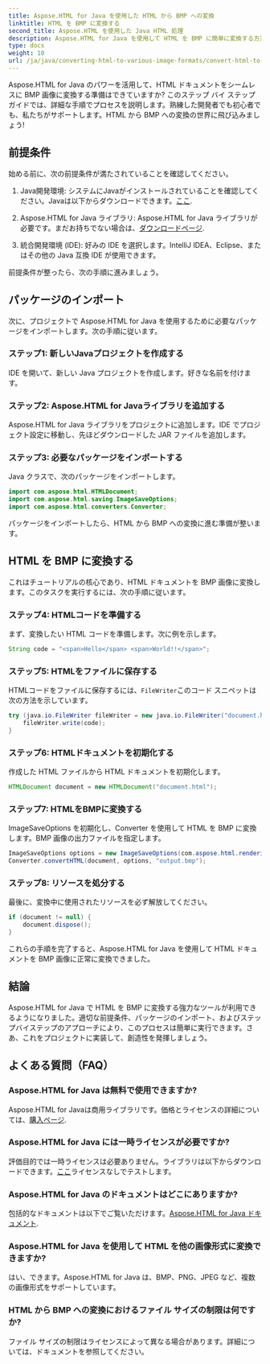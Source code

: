 ```yaml
---
title: Aspose.HTML for Java を使用した HTML から BMP への変換
linktitle: HTML を BMP に変換する
second_title: Aspose.HTML を使用した Java HTML 処理
description: Aspose.HTML for Java を使用して HTML を BMP に簡単に変換する方法を学びます。前提条件とパッケージのインポートを含むステップバイステップ ガイド。今すぐ調べてください。
type: docs
weight: 10
url: /ja/java/converting-html-to-various-image-formats/convert-html-to-bmp/
---
```


Aspose.HTML for Java のパワーを活用して、HTML ドキュメントをシームレスに BMP 画像に変換する準備はできていますか? このステップ バイ ステップ ガイドでは、詳細な手順でプロセスを説明します。熟練した開発者でも初心者でも、私たちがサポートします。HTML から BMP への変換の世界に飛び込みましょう!

## 前提条件

始める前に、次の前提条件が満たされていることを確認してください。

1.  Java開発環境: システムにJavaがインストールされていることを確認してください。Javaは以下からダウンロードできます。[ここ](https://www.java.com/download/).

2.  Aspose.HTML for Java ライブラリ: Aspose.HTML for Java ライブラリが必要です。まだお持ちでない場合は、[ダウンロードページ](https://releases.aspose.com/html/java/).

3. 統合開発環境 (IDE): 好みの IDE を選択します。IntelliJ IDEA、Eclipse、またはその他の Java 互換 IDE が使用できます。

前提条件が整ったら、次の手順に進みましょう。

## パッケージのインポート

次に、プロジェクトで Aspose.HTML for Java を使用するために必要なパッケージをインポートします。次の手順に従います。

### ステップ1: 新しいJavaプロジェクトを作成する

IDE を開いて、新しい Java プロジェクトを作成します。好きな名前を付けます。

### ステップ2: Aspose.HTML for Javaライブラリを追加する

Aspose.HTML for Java ライブラリをプロジェクトに追加します。IDE でプロジェクト設定に移動し、先ほどダウンロードした JAR ファイルを追加します。

### ステップ3: 必要なパッケージをインポートする

Java クラスで、次のパッケージをインポートします。

```java
import com.aspose.html.HTMLDocument;
import com.aspose.html.saving.ImageSaveOptions;
import com.aspose.html.converters.Converter;
```

パッケージをインポートしたら、HTML から BMP への変換に進む準備が整います。

## HTML を BMP に変換する

これはチュートリアルの核心であり、HTML ドキュメントを BMP 画像に変換します。このタスクを実行するには、次の手順に従います。

### ステップ4: HTMLコードを準備する

まず、変換したい HTML コードを準備します。次に例を示します。

```java
String code = "<span>Hello</span> <span>World!!</span>";
```

### ステップ5: HTMLをファイルに保存する

HTMLコードをファイルに保存するには、`FileWriter`このコード スニペットは次の方法を示しています。

```java
try (java.io.FileWriter fileWriter = new java.io.FileWriter("document.html")) {
    fileWriter.write(code);
}
```

### ステップ6: HTMLドキュメントを初期化する

作成した HTML ファイルから HTML ドキュメントを初期化します。

```java
HTMLDocument document = new HTMLDocument("document.html");
```

### ステップ7: HTMLをBMPに変換する

ImageSaveOptions を初期化し、Converter を使用して HTML を BMP に変換します。BMP 画像の出力ファイルを指定します。

```java
ImageSaveOptions options = new ImageSaveOptions(com.aspose.html.rendering.image.ImageFormat.Bmp);
Converter.convertHTML(document, options, "output.bmp");
```

### ステップ8: リソースを処分する

最後に、変換中に使用されたリソースを必ず解放してください。

```java
if (document != null) {
    document.dispose();
}
```

これらの手順を完了すると、Aspose.HTML for Java を使用して HTML ドキュメントを BMP 画像に正常に変換できました。

## 結論

Aspose.HTML for Java で HTML を BMP に変換する強力なツールが利用できるようになりました。適切な前提条件、パッケージのインポート、およびステップバイステップのアプローチにより、このプロセスは簡単に実行できます。さあ、これをプロジェクトに実装して、創造性を発揮しましょう。

## よくある質問（FAQ）

### Aspose.HTML for Java は無料で使用できますか?
 Aspose.HTML for Javaは商用ライブラリです。価格とライセンスの詳細については、[購入ページ](https://purchase.aspose.com/buy).

### Aspose.HTML for Java には一時ライセンスが必要ですか?
評価目的では一時ライセンスは必要ありません。ライブラリは以下からダウンロードできます。[ここ](https://releases.aspose.com/)ライセンスなしでテストします。

### Aspose.HTML for Java のドキュメントはどこにありますか?
包括的なドキュメントは以下でご覧いただけます。[Aspose.HTML for Java ドキュメント](https://reference.aspose.com/html/java/).

### Aspose.HTML for Java を使用して HTML を他の画像形式に変換できますか?
はい、できます。Aspose.HTML for Java は、BMP、PNG、JPEG など、複数の画像形式をサポートしています。

### HTML から BMP への変換におけるファイル サイズの制限は何ですか?
ファイル サイズの制限はライセンスによって異なる場合があります。詳細については、ドキュメントを参照してください。